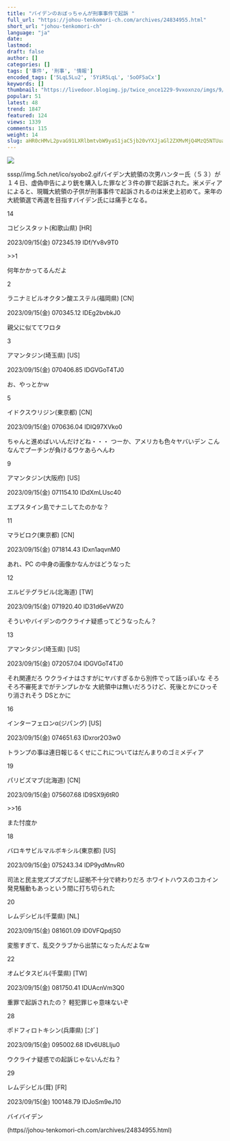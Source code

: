 ```yaml
---
title: "バイデンのおぼっちゃんが刑事事件で起訴 "
full_url: "https://johou-tenkomori-ch.com/archives/24834955.html"
short_url: "johou-tenkomori-ch"
language: "ja"
date: 
lastmod: 
draft: false
author: []
categories: []
tags: ['事件', '刑事', '情報']
encoded_tags: ['5LqL5Lu2', '5YiR5LqL', '5oOF5aCx']
keywords: []
thumbnail: "https://livedoor.blogimg.jp/twice_once1229-9vxoxnzo/imgs/9/1/9183e578-s.jpg"
popular: 51
latest: 48
trend: 1847
featured: 124
views: 1339
comments: 115
weight: 14
slug: aHR0cHMvL2pvaG91LXRlbmtvbW9yaS1jaC5jb20vYXJjaGl2ZXMvMjQ4MzQ5NTUuaHRtbA==
---
```


![](https://livedoor.blogimg.jp/twice_once1229-9vxoxnzo/imgs/9/1/9183e578-s.jpg)

<div><p>sssp//img.5ch.net/ico/syobo2.gifバイデン大統領の次男ハンター氏（５３）が１４日、虚偽申告により銃を購入した罪など３件の罪で起訴された。米メディアによると、現職大統領の子供が刑事事件で起訴されるのは米史上初めて。来年の大統領選で再選を目指すバイデン氏には痛手となる。</p><p class='t_h t_i'>14 <p>コビシスタット(和歌山県) [HR]</p> <p> 2023/09/15(金) 072345.19 IDf/Yv8v9T0</p></p> <p class='t_b t_i'> <p class='anchor'>>>1</p> 何年かかってるんだよ </p> <p class='t_h'>2 <p>ラニナミビルオクタン酸エステル(福岡県) [CN]</p> <p> 2023/09/15(金) 070345.12 IDEg2bvbkJ0</p></p> <p class='t_b'> 親父に似ててワロタ </p> <p class='t_h'>3 <p>アマンタジン(埼玉県) [US]</p> <p> 2023/09/15(金) 070406.85 IDGVGoT4TJ0</p></p> <p class='t_b'> お、やっとかｗ </p> <p class='t_h'>5 <p>イドクスウリジン(東京都) [CN]</p> <p> 2023/09/15(金) 070636.04 IDIQ97XVko0</p></p> <p class='t_b'> ちゃんと進めばいいんだけどね・・・ つーか、アメリカも色々ヤバいデン こんなんでプーチンが負けるワケあらへんわ </p> <p class='t_h'>9 <p>アマンタジン(大阪府) [US]</p> <p> 2023/09/15(金) 071154.10 IDdXmLUsc40</p></p> <p class='t_b'> エプスタイン島でナニしてたのかな？ </p> <p class='t_h'>11 <p>マラビロク(東京都) [CN]</p> <p> 2023/09/15(金) 071814.43 IDxn1aqvnM0</p></p> <p class='t_b'> あれ、PC の中身の画像かなんかはどうなった </p> <p class='t_h'>12 <p>エルビテグラビル(北海道) [TW]</p> <p> 2023/09/15(金) 071920.40 ID31d6eVWZ0</p></p> <p class='t_b'> そういやバイデンのウクライナ疑惑ってどうなったん？ </p> <p class='t_h'>13 <p>アマンタジン(埼玉県) [US]</p> <p> 2023/09/15(金) 072057.04 IDGVGoT4TJ0</p></p> <p class='t_b'> それ関連だろ ウクライナはさすがにヤバすぎるから別件でって話っぽいな そろそろ不審死までがテンプレかな 大統領中は無いだろうけど、死後とかにひっそり消されそう DSとかに </p> <p class='t_h'>16 <p>インターフェロンα(ジパング) [US]</p> <p> 2023/09/15(金) 074651.63 IDxror2O3w0</p></p> <p class='t_b'> トランプの事は連日報じるくせにこれについてはだんまりのゴミメディア </p> <p class='t_h t_i'>19 <p>パリビズマブ(北海道) [CN]</p> <p> 2023/09/15(金) 075607.68 ID9SX9j6tR0</p></p> <p class='t_b t_i'> <p class='anchor'>>>16</p> また忖度か </p> <p class='t_h'>18 <p>バロキサビルマルボキシル(東京都) [US]</p> <p> 2023/09/15(金) 075243.34 IDP9ydMnvR0</p></p> <p class='t_b'> 司法と民主党ズブズブだし証拠不十分で終わりだろ ホワイトハウスのコカイン発見騒動もあっという間に打ち切られた </p> <p class='t_h'>20 <p>レムデシビル(千葉県) [NL]</p> <p> 2023/09/15(金) 081601.09 ID0VFQpdjS0</p></p> <p class='t_b'> 変態すぎて、乱交クラブから出禁になったんだよなw </p> <p class='t_h'>22 <p>オムビタスビル(千葉県) [TW]</p> <p> 2023/09/15(金) 081750.41 IDUAcnVm3Q0</p></p> <p class='t_b'> 重罪で起訴されたの？ 軽犯罪じゃ意味ないぞ </p> <p class='t_h'>28 <p>ポドフィロトキシン(兵庫県) [ﾆﾀﾞ]</p> <p> 2023/09/15(金) 095002.68 IDv6U8LIju0</p></p> <p class='t_b'> ウクライナ疑惑での起訴じゃないんだね？ </p> <p class='t_h'>29 <p>レムデシビル(茸) [FR]</p> <p> 2023/09/15(金) 100148.79 IDJoSm9eJ10</p></p> <p class='t_b'> バイバイデン </p> </div>

(https//johou-tenkomori-ch.com/archives/24834955.html)

